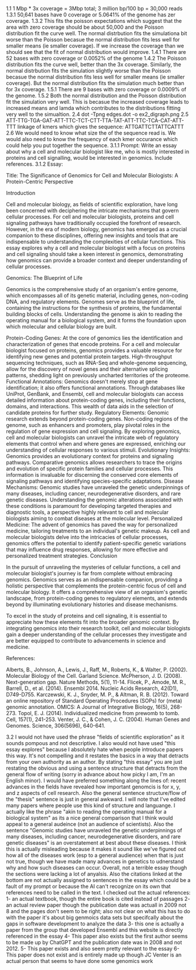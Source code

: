 1.1 1 Mbp * 3x coverage = 3Mbp total; 3 million bp/100 bp = 30,000 reads
1.3.1 50,641 bases have 0 coverage or 5.0641% of the genome has zer coverage.
1.3.2 This fits the poisson expectations which suggest that the area with zero coverage should be about 50,000 and the Poisson distribution fit the curve well. The normal distrbution fits the simulationa bit worse than the Poisson becasue the normal distribution fits less well for smaller means (ie smaller coverage). If we increase the coverage than we should see that the fit of normal distribution would improve. 
1.4.1 There are 52 bases with zero coverage or 0.0052% of the genome
1.4.2 The Poisson distribution fits the curve well, better than the 3x coverage. Similarly, the normal distrbution fits the simulation slightly worse than the Poisson becasue the normal distribution fits less well for smaller means (ie smaller coverage). But the normal distribution fits the simulation much better than for 3x coverage.
1.5.1 There are 9 bases with zero coverage or 0.0009% of the genome.
1.5.2 Both the normal distribution and the Poisson distribution fit the simulation very well. This is becasue the increased coverage leads to increased means and lamda which contributes to the distributions fitting very well to the simualtion. 
2.4 dot -Tpng edges.dot -o ex2_digraph.png
2.5 ATT-TTG-TGA-GAT-ATT-TTC-TCT-CTT-TTA-TAT-ATT-TTC-TCA-CAT-ATT-TTT linkage of kmers which gives the sequence: ATTGATTCTTATTCATTT
2.6 We would need to know what size the of the sequence read is. We would also need to know the frequency of each kmer occurance which could help you put together the sequence. 
3.1.1 Prompt: Write an essay about why a cell and molecular biologist like me, who is mostly interested in proteins and cell signalling, would be interested in genomics. Include references.
3.1.2 Essay: 

Title: The Significance of Genomics for Cell and Molecular Biologists: A Protein-Centric Perspective

Introduction

Cell and molecular biology, as fields of scientific exploration, have long been concerned with deciphering the intricate mechanisms that govern cellular processes. For cell and molecular biologists, proteins and cell signaling pathways have traditionally occupied the forefront of research. However, in the era of modern biology, genomics has emerged as a crucial companion to these disciplines, offering new insights and tools that are indispensable to understanding the complexities of cellular functions. This essay explores why a cell and molecular biologist with a focus on proteins and cell signaling should take a keen interest in genomics, demonstrating how genomics can provide a broader context and deeper understanding of cellular processes.

Genomics: The Blueprint of Life

Genomics is the comprehensive study of an organism's entire genome, which encompasses all of its genetic material, including genes, non-coding DNA, and regulatory elements. Genomes serve as the blueprint of life, containing the instructions for the synthesis of proteins, the fundamental building blocks of cells. Understanding the genome is akin to reading the operating manual for a biological system, and it forms the foundation upon which molecular and cellular biology are built.

Protein-Coding Genes: At the core of genomics lies the identification and characterization of genes that encode proteins. For a cell and molecular biologist focused on proteins, genomics provides a valuable resource for identifying new genes and potential protein targets. High-throughput sequencing techniques, such as RNA-Seq and whole-genome sequencing, allow for the discovery of novel genes and their alternative splicing patterns, shedding light on previously uncharted territories of the proteome.
Functional Annotations: Genomics doesn't merely stop at gene identification; it also offers functional annotations. Through databases like UniProt, GenBank, and Ensembl, cell and molecular biologists can access detailed information about protein-coding genes, including their functions, domains, and interactions. This wealth of data aids in the selection of candidate proteins for further study.
Regulatory Elements: Genomic research extends beyond protein-coding genes. Non-coding regions of the genome, such as enhancers and promoters, play pivotal roles in the regulation of gene expression and cell signaling. By exploring genomics, cell and molecular biologists can unravel the intricate web of regulatory elements that control when and where genes are expressed, enriching our understanding of cellular responses to various stimuli.
Evolutionary Insights: Genomics provides an evolutionary context for proteins and signaling pathways. Comparative genomics allows researchers to trace the origins and evolution of specific protein families and cellular processes. This information is invaluable for discerning the conserved core elements of signaling pathways and identifying species-specific adaptations.
Disease Mechanisms: Genomic studies have unraveled the genetic underpinnings of many diseases, including cancer, neurodegenerative disorders, and rare genetic diseases. Understanding the genomic alterations associated with these conditions is paramount for developing targeted therapies and diagnostic tools, a perspective highly relevant to cell and molecular biologists aiming to combat diseases at the molecular level.
Personalized Medicine: The advent of genomics has paved the way for personalized medicine, tailoring treatments to an individual's genetic makeup. As cell and molecular biologists delve into the intricacies of cellular processes, genomics offers the potential to identify patient-specific genetic variations that may influence drug responses, allowing for more effective and personalized treatment strategies.
Conclusion

In the pursuit of unraveling the mysteries of cellular functions, a cell and molecular biologist's journey is far from complete without embracing genomics. Genomics serves as an indispensable companion, providing a holistic perspective that complements the protein-centric focus of cell and molecular biology. It offers a comprehensive view of an organism's genetic landscape, from protein-coding genes to regulatory elements, and extends beyond by illuminating evolutionary histories and disease mechanisms.

To excel in the study of proteins and cell signaling, it is essential to appreciate how these elements fit into the broader genomic context. By integrating genomics into their research toolkit, cell and molecular biologists gain a deeper understanding of the cellular processes they investigate and are better equipped to contribute to advancements in science and medicine.

References:

Alberts, B., Johnson, A., Lewis, J., Raff, M., Roberts, K., & Walter, P. (2002). Molecular Biology of the Cell. Garland Science.
McPherson, J. D. (2008). Next-generation gap. Nature Methods, 5(1), 11-14.
Flicek, P., Amode, M. R., Barrell, D., et al. (2014). Ensembl 2014. Nucleic Acids Research, 42(D1), D749-D755.
Karczewski, K. J., Snyder, M. P., & Altman, R. B. (2012). Toward an online repository of Standard Operating Procedures (SOPs) for (meta) genomic annotation. OMICS: A Journal of Integrative Biology, 16(5), 268-273.
Topol, E. J. (2014). Individualized medicine from prewomb to tomb. Cell, 157(1), 241-253.
Venter, J. C., & Cohen, J. C. (2004). Human Genes and Genomes. Science, 306(5696), 640-641.

3.2 I would not have used the phrase "fields of scientific exploration" as it sounds pompous and not descriptive. I also would not have used "this essay explores" because I absolutely hate when people introduce papers this way. It's not compelling and it restates the basics in a way that detracts from your own authority as an author. By stating "this essay" you are just restating the obvious and using a sentence structure that detracts from the general flow of writing (sorry in advance about how picky I am, I'm an English minor). I would have preferred something along the lines of: recent advances in the fields have revealed how important genomcis is for x, y, and z aspects of cell research. Also the general sentence structure/flow of the "thesis" sentence is just in general awkward. I will note that I've edited many papers where people use this kind of structure and languange. I actually like the phrase "akin to reading the operating manual for a biological system" as its a nice general comparison that I think would appeal to a general audeince (not an audience of scientists). Also the sentence "Genomic studies have unraveled the genetic underpinnings of many diseases, including cancer, neurodegenerative disorders, and rare genetic diseases" is an overstatement at best about these diseases. I think this is actually misleading because it makes it sound like we've figured out how all of the diseases work (esp to a general audience) when that is just not true, though we have made many advances in genetics to udnerstand why and how such diseases can occur. Overall, not a terrible essay though the sections were lacking a lot of anyalsis. Also the citations linked at the bottom are not actually assigned to sentences in the essay which could be a fault of my prompt or because the AI can't recognize on its own that references need to be called in the text. I checked out the actual references:
1- an actual textbook, though the entire book is cited instead of passages
2- an actual review paper though the publication date was actuall in 2009 not 8 and the pages don't seem to be right; also not clear on what this has to do with the paper it's about big genmoics data sets but specifcally about the gaps in software development to analyze the data
3- this one is actually a paper from the group that developed Ensembl and this website is directly referenced in the essay
4- This paper also exists but the first author seems to be made up by ChatGPT and the publication date was in 2008 and not 2012. 
5- This paper exists and also seem pretty relevant to the essay
6- This paper does not exist and is entirely made up though JC Venter is an actual person that seems to have done some genomics work

